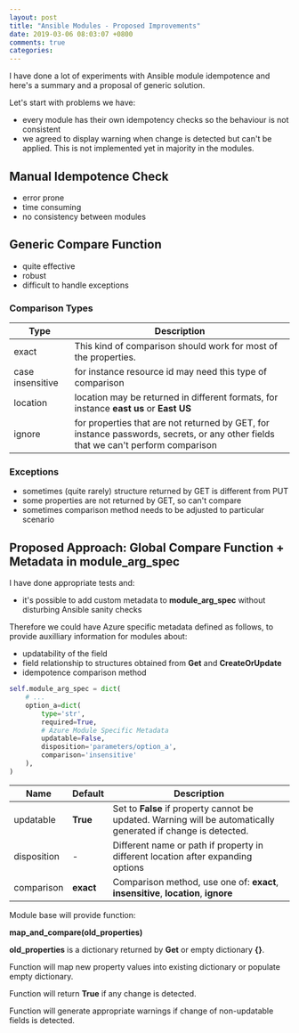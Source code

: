 ```yaml
---
layout: post
title: "Ansible Modules - Proposed Improvements"
date: 2019-03-06 08:03:07 +0800
comments: true
categories: 
---
```


I have done a lot of experiments with Ansible module idempotence and here's a summary and a proposal of generic solution.

Let's start with problems we have:
- every module has their own idempotency checks so the behaviour is not consistent
- we agreed to display warning when change is detected but can't be applied. This is not implemented yet in majority in the modules.

## Manual Idempotence Check

- error prone
- time consuming
- no consistency between modules

## Generic Compare Function

- quite effective
- robust
- difficult to handle exceptions

### Comparison Types

|Type|Description|
|-|-|
|exact|This kind of comparison should work for most of the properties.|
|case insensitive|for instance resource id may need this type of comparison|
|location| location may be returned in different formats, for instance **east us** or **East US**|
|ignore|for properties that are not returned by GET, for instance passwords, secrets, or any other fields that we can't perform comparison|

### Exceptions

- sometimes (quite rarely) structure returned by GET is different from PUT
- some properties are not returned by GET, so can't compare
- sometimes comparison method needs to be adjusted to particular scenario

## Proposed Approach: Global Compare Function + Metadata in module_arg_spec

I have done appropriate tests and:
- it's possible to add custom metadata to **module_arg_spec** without disturbing Ansible sanity checks

Therefore we could have Azure specific metadata defined as follows, to provide auxilliary information for modules about:
- updatability of the field
- field relationship to structures obtained from **Get** and **CreateOrUpdate**
- idempotence comparison method

```python
self.module_arg_spec = dict(
    # ...
    option_a=dict(
        type='str',
        required=True,
        # Azure Module Specific Metadata
        updatable=False,
        disposition='parameters/option_a',
        comparison='insensitive'
    ),
)
```

|Name|Default|Description|
|-|-|-|
|updatable|**True**|Set to **False** if property cannot be updated. Warning will be automatically generated if change is detected.|
|disposition|-|Different name or path if property in different location after expanding options|
|comparison|**exact**|Comparison method, use one of: **exact**, **insensitive**, **location**, **ignore**|

Module base will provide function:

**map_and_compare(old_properties)**

**old_properties** is a dictionary returned by **Get** or empty dictionary **{}**.

Function will map new property values into existing dictionary or populate empty dictionary.

Function will return **True** if any change is detected.

Function will generate appropriate warnings if change of non-updatable fields is detected.
